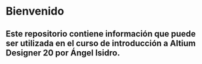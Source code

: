 # Bienvenido	
## Este repositorio contiene información que puede ser utilizada en el curso de introducción a Altium Designer 20 por Ángel Isidro.